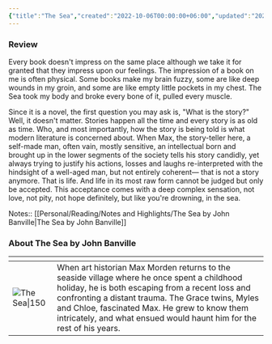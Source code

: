 ```yaml
---
{"title":"The Sea","created":"2022-10-06T00:00:00+06:00","updated":"2023-01-05T17:22:34+06:00","read_at":["2022-10-08T00:00:00+06:00"],"read_count":1,"authors":["John Banville"],"isbn10":1400097029,"status":"Read","rating":5,"reviewed":true,"cover":"https://images-na.ssl-images-amazon.com/images/S/compressed.photo.goodreads.com/books/1386924824i/3656.jpg","dg-metatags":{"og:image":"https://images-na.ssl-images-amazon.com/images/S/compressed.photo.goodreads.com/books/1386924824i/3656.jpg"},"dg-publish":true,"permalink":"/personal/reading/books/read/the-sea-by-john-banville/","metatags":{"og:image":"https://images-na.ssl-images-amazon.com/images/S/compressed.photo.goodreads.com/books/1386924824i/3656.jpg"},"dgPassFrontmatter":true}
---
```


### Review
Every book doesn't impress on the same place although we take it for granted that they impress upon our feelings. The impression of a book on me is often physical. Some books make my brain fuzzy, some are like deep wounds in my groin, and some are like empty little pockets in my chest. The Sea took my body and broke every bone of it, pulled every muscle.

Since it is a novel, the first question you may ask is, "What is the story?" Well, it doesn't matter. Stories happen all the time and every story is as old as time. Who, and most importantly, how the story is being told is what modern literature is concerned about. When Max, the story-teller here, a self-made man, often vain, mostly sensitive, an intellectual born and brought up in the lower segments of the society tells his story candidly, yet always trying to justify his actions, losses and laughs re-interpreted with the hindsight of a well-aged man, but not entirely coherent— that is not a story anymore. That is life. And life in its most raw form cannot be judged but only be accepted. This acceptance comes with a deep complex sensation, not love, not pity, not hope definitely, but like you're drowning, in the sea.

Notes:: [[Personal/Reading/Notes and Highlights/The Sea by John Banville\|The Sea by John Banville]]

### About The Sea by John Banville
| <!-- -->    | <!-- -->    |
|-------------|-------------|
| ![The Sea\|150](https://images-na.ssl-images-amazon.com/images/S/compressed.photo.goodreads.com/books/1386924824i/3656.jpg)         | When art historian Max Morden returns to the seaside village where he once spent a childhood holiday, he is both escaping from a recent loss and confronting a distant trauma. The Grace twins, Myles and Chloe, fascinated Max. He grew to know them intricately, and what ensued would haunt him for the rest of his years.         |

